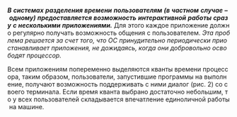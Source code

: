 _**В**_ _**системах**_ _**разделения**_ _**времени**_ _**пользователям**_ _**(в**_ _**частном**_ _**случае**_ _**–**_ _**одному)**_ _**предоставляется**_ _**возможность**_ _**интерактивной**_ _**работы**_ _**сразу**_ _**с**_ _**несколькими**_ _**приложениями.**_ Для этого каждое приложение должно регулярно получать возможность общения с пользователем. _Эта_ _проблема_ _решается_ _за_ _счет_ _того,_ _что_ _ОС_ _принудительно_ _периодически_ _приостанавливает_ _приложения,_ _не_ _дожидаясь,_ _когда_ _они_ _добровольно_ _освободят_ _процессор._

Всем приложениям попеременно выделяются кванты времени процессора, таким образом, пользователи, запустившие программы на выполнение, получают возможность поддерживать с ними диалог (рис. 2) со своего терминала. Если время кванта выбрано достаточно небольшим, то у всех пользователей складывается впечатление единоличной работы на машине.
